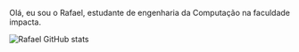 
Olá, eu sou o Rafael, estudante de engenharia da Computação na faculdade impacta.

![Rafael GitHub stats](https://github-readme-stats.vercel.app/api?username=RafaelViniciusdaSilvaBasilio&show_icons=true&theme=dracula)
